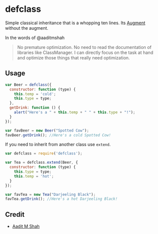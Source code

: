 # defclass
Simple classical inheritance that is a whopping ten lines. Its [Augment](http://github.com/javascript/augment) without the augment.

In the words of @aaditmshah
> No premature optimization. No need to read the documentation of libraries like ClassManager. I can directly focus on the task at hand and optimize those things that really need optimization.


## Usage
```js
var Beer = defclass({
  constructor: function (type) {
    this.temp = 'cold';
    this.type = type;
  },
  getDrink: function () {
    alert("Here's a " + this.temp + " " + this.type + "!");
  }
});

var favBeer = new Beer("Spotted Cow");
favBeer.getDrink(); //Here's a cold Spotted Cow!
```

If you need to inherit from another class use `extend`.
```js
var defclass = require('defclass');

var Tea = defclass.extend(Beer, {
  constructor: function (type) {
    this.type = type;
    this.temp = 'hot';
  }
});

var favTea = new Tea("Darjeeling Black");
favTea.getDrink(); //Here's a hot Darjeeling Black!
```

## Credit
+ [Aadit M Shah](http://aaditmshah.github.io/) 